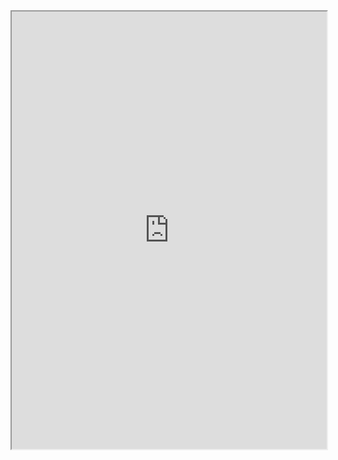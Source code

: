 <iframe
   height = 700
   width = 100%
   style="background-color: #FFFFFF"
   padding = 0 
   margins = 0 
   src="https://mimic-fight-club.github.io/?transparent=0"></iframe>
